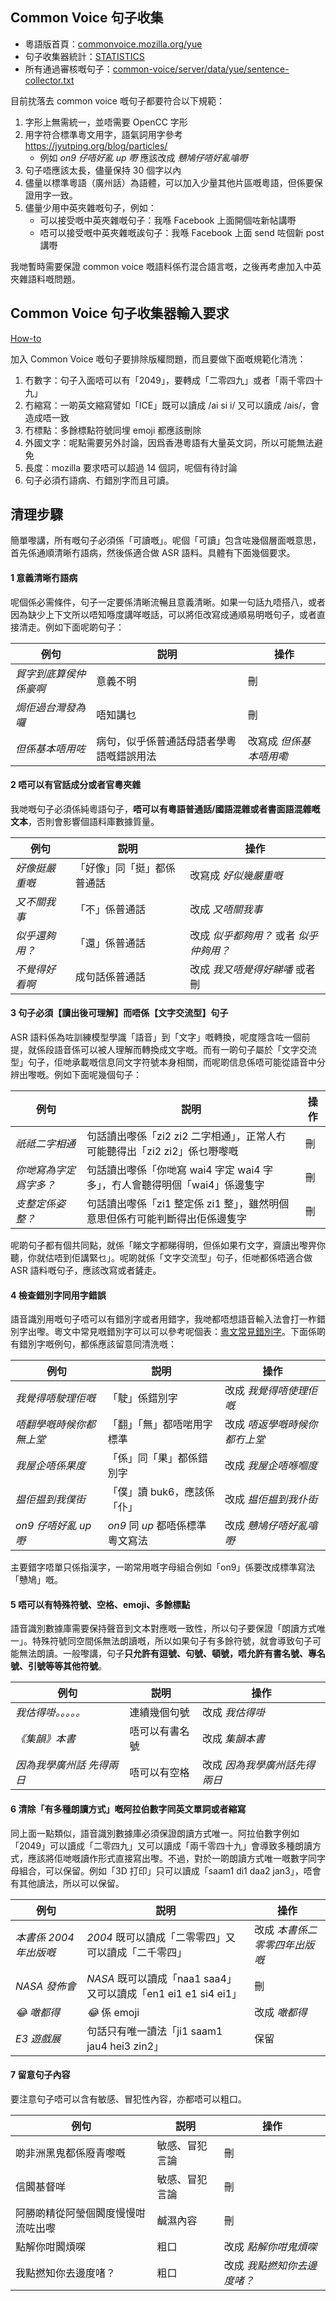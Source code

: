 ## Common Voice 句子收集

- 粵語版首頁：[commonvoice.mozilla.org/yue](https://commonvoice.mozilla.org/yue)
- 句子收集器統計：[STATISTICS](https://commonvoice.mozilla.org/sentence-collector/#/yue/stats)
- 所有通過審核嘅句子：[common-voice/server/data/yue/sentence-collector.txt](https://github.com/common-voice/common-voice/blob/main/server/data/yue/sentence-collector.txt)

目前抌落去 common voice 嘅句子都要符合以下規範：

1. 字形上無需統一，並唔需要 OpenCC 字形
2. 用字符合標準粵文用字，語氣詞用字參考 https://jyutping.org/blog/particles/
   - 例如 _on9 仔唔好亂 up 嘢_ 應該改成 _戇鳩仔唔好亂噏嘢_
3. 句子唔應該太長，儘量保持 30 個字以內
4. 儘量以標準粵語（廣州話）為語體，可以加入少量其他片區嘅粵語，但係要保證用字一致。
5. 儘量少用中英夾雜嘅句子，例如：
   - 可以接受嘅中英夾雜嘅句子：我喺 Facebook 上面開個咗新帖講嘢
   - 唔可以接受嘅中英夾雜嘅誒句子：我喺 Facebook 上面 send 咗個新 post 講嘢

我哋暫時需要保證 common voice 嘅語料係冇混合語言嘅，之後再考慮加入中英夾雜語料嘅問題。

## Common Voice 句子收集器輸入要求

[How-to](https://commonvoice.mozilla.org/sentence-collector/#/how-to)

加入 Common Voice 嘅句子要排除版權問題，而且要做下面嘅規範化清洗：

1. 冇數字：句子入面唔可以有「2049」，要轉成「二零四九」或者「兩千零四十九」
2. 冇縮寫：一啲英文縮寫譬如「ICE」既可以讀成 /ai si i/ 又可以讀成 /ais/，會造成唔一致
3. 冇標點：多餘標點符號同埋 emoji 都應該刪除
4. 外國文字：呢點需要另外討論，因爲香港粵語有大量英文詞，所以可能無法避免
5. 長度：mozilla 要求唔可以超過 14 個詞，呢個有待討論
6. 句子必須冇語病、冇錯別字而且可讀。

## 清理步驟

簡單嚟講，所有嘅句子必須係「可讀嘅」。呢個「可讀」包含咗幾個層面嘅意思，首先係通順清晰冇語病，然後係適合做 ASR 語料。具體有下面幾個要求。

#### 1 意義清晰冇語病

呢個係必需條件，句子一定要係清晰流暢且意義清晰。如果一句話九唔搭八，或者因為缺少上下文所以唔知喺度講咩嘅話，可以將佢改寫成通順易明嘅句子，或者直接清走。例如下面呢啲句子：

| 例句                   | 説明                                     | 操作                    |
| ---------------------- | ---------------------------------------- | ----------------------- |
| _貿字到底算侯仲係豪啊_ | 意義不明                                 | 刪                      |
| _焗佢過台灣發為囉_     | 唔知講乜                                 | 刪                      |
| _但係基本唔用咗_       | 病句，似乎係普通話母語者學粵語嘅錯誤用法 | 改寫成 _但係基本唔用嘞_ |

#### 2 唔可以有官話成分或者官粵夾雜

我哋嘅句子必須係純粵語句子，**唔可以有粵語普通話/國語混雜或者書面語混雜嘅文本**，否則會影響個語料庫數據質量。

| 例句           | 説明                       | 操作                                    |
| -------------- | -------------------------- | --------------------------------------- |
| _好像挺嚴重嘅_ | 「好像」同「挺」都係普通話 | 改寫成 _好似幾嚴重嘅_                   |
| _又不關我事_   | 「不」係普通話             | 改成 _又唔關我事_                       |
| _似乎還夠用？_ | 「還」係普通話             | 改成 _似乎都夠用？_ 或者 _似乎仲夠用？_ |
| _不覺得好看啊_ | 成句話係普通話             | 改成 _我又唔覺得好睇噃_ 或者刪          |

#### 3 句子必須【讀出後可理解】而唔係【文字交流型】句子

ASR 語料係為咗訓練模型學識「語音」到「文字」嘅轉換，呢度隱含咗一個前提，就係段語音係可以被人理解而轉換成文字嘅。而有一啲句子屬於「文字交流型」句子，佢哋承載嘅信息同文字符號本身相關，而呢啲信息係唔可能從語音中分辨出嚟嘅。例如下面呢幾個句子：

| 例句                   | 説明                                                                        | 操作 |
| ---------------------- | --------------------------------------------------------------------------- | ---- |
| _祇祗二字相通_         | 句話讀出嚟係「zi2 zi2 二字相通」，正常人冇可能聽得出「zi2 zi2」係乜嘢嚟嘅   | 刪   |
| _你哋寫為字定爲字多？_ | 句話讀出嚟係「你哋寫 wai4 字定 wai4 字多」，冇人會聽得明個「wai4」係邊隻字  | 刪   |
| _支整定係姿整？_       | 句話讀出嚟係「zi1 整定係 zi1 整」，雖然明個意思但係冇可能判斷得出佢係邊隻字 | 刪   |

呢啲句子都有個共同點，就係「睇文字都睇得明，但係如果冇文字，齋讀出嚟畀你聽，你就估唔到佢講緊乜」。呢啲就係「文字交流型」句子，佢哋都係唔適合做 ASR 語料嘅句子，應該改寫或者鏟走。

#### 4 檢查錯別字同用字錯誤

語音識別用嘅句子唔可以有錯別字或者用錯字，我哋都唔想語音輸入法會打一柞錯別字出嚟。粵文中常見嘅錯別字可以可以參考呢個表：[粵文常見錯別字](https://jyutping.org/blog/typo/)。下面係啲有錯別字嘅例句，都係應該留意同清洗嘅：

| 例句                     | 説明                             | 操作                          |
| ------------------------ | -------------------------------- | ----------------------------- |
| _我覺得唔駛理佢嘅_       | 「駛」係錯別字                   | 改成 _我覺得唔使理佢嘅_       |
| _唔翻學嘅時候你都無上堂_ | 「翻」「無」都唔啱用字標準       | 改成 _唔返學嘅時候你都冇上堂_ |
| _我屋企唔係果度_         | 「係」同「果」都係錯別字         | 改成 _我屋企唔喺嗰度_         |
| _揾佢揾到我僕街_         | 「僕」讀 buk6，應該係「仆」      | 改成 _揾佢揾到我仆街_         |
| _on9 仔唔好亂 up 嘢_     | _on9_ 同 _up_ 都唔係標準粵文寫法 | 改成 _戇鳩仔唔好亂噏嘢_       |

主要錯字唔單只係指漢字，一啲常用嘅字母組合例如「on9」係要改成標準寫法「戇鳩」嘅。

#### 5 唔可以有特殊符號、空格、emoji、多餘標點

語音識別數據庫需要保持聲音到文本對應嘅一致性，所以句子要保證「朗讀方式唯一」。特殊符號同空間係無法朗讀嘅，所以如果句子有多餘符號，就會導致句子可能無法朗讀。一般嚟講，句子**只允許有逗號、句號、頓號，唔允許有書名號、專名號、引號等等其他符號**。

| 例句                      | 説明           | 操作                          |
| ------------------------- | -------------- | ----------------------------- |
| _我估得啩。。。。。_      | 連續幾個句號   | 改成 _我估得啩_               |
| _《集韻》本書_            | 唔可以有書名號 | 改成 _集韻本書_               |
| _因為我學廣州話 先得兩日_ | 唔可以有空格   | 改成 _因為我學廣州話先得兩日_ |

#### 6 清除「有多種朗讀方式」嘅阿拉伯數字同英文單詞或者縮寫

同上面一點類似，語音識別數據庫必須保證朗讀方式唯一。阿拉伯數字例如「2049」可以讀成「二零四九」又可以讀成「兩千零四十九」會導致多種朗讀方式，應該將佢哋嘅讀作形式直接寫出嚟。不過，對於一啲朗讀方式唯一嘅數字同字母組合，可以保留。例如「3D 打印」只可以讀成「saam1 di1 daa2 jan3」，唔會有其他讀法，所以可以保留。

| 例句                   | 説明                                                           | 操作                          |
| ---------------------- | -------------------------------------------------------------- | ----------------------------- |
| _本書係 2004 年出版嘅_ | _2004_ 既可以讀成「二零零四」又可以讀成「二千零四」            | 改成 _本書係二零零四年出版嘅_ |
| _NASA 發佈會_          | _NASA_ 既可以讀成「naa1 saa4」又可以讀成「en1 ei1 e1 si4 ei1」 | 刪                            |
| _😂 噉都得_            | _😂_ 係 emoji                                                  | 改成 _噉都得_                 |
| _E3 遊戲展_            | 句話只有唯一讀法「ji1 saam1 jau4 hei3 zin2」                   | 保留                          |

#### 7 留意句子內容

要注意句子唔可以含有敏感、冒犯性內容，亦都唔可以粗口。

| 例句                               | 説明           | 操作                        |
| ---------------------------------- | -------------- | --------------------------- |
| 啲非洲黑鬼都係廢青嚟嘅             | 敏感、冒犯言論 | 刪                          |
| 信閪基督咩                         | 敏感、冒犯言論 | 刪                          |
| 阿勝啲精從阿瑩個閪度慢慢咁流咗出嚟 | 鹹濕內容       | 刪                          |
| 點解你咁閪煩㗎                     | 粗口           | 改成 _點解你咁鬼煩㗎_       |
| 我點撚知你去邊度啫？               | 粗口           | 改成 _我點撚知你去邊度啫？_ |
